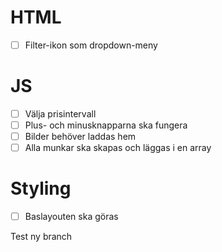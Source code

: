 # HTML

+ [ ] Filter-ikon som dropdown-meny


# JS
+ [ ] Välja prisintervall
+ [ ] Plus- och minusknapparna ska fungera
+ [ ] Bilder behöver laddas hem
+ [ ] Alla munkar ska skapas och läggas i en array

# Styling
+ [ ] Baslayouten ska göras

Test ny branch
